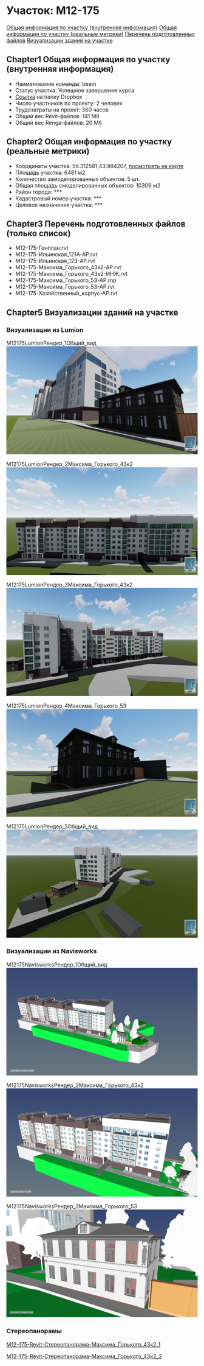 # Участок: M12-175

[Общая информация по участку (внутренняя информация)](#Chapter1)
[Общая информация по участку (реальные метрики)](#Chapter2)
[Перечень подготовленных файлов](#Chapter3)
[Визуализации зданий на участке](#Chapter5)

## <a id="test">Chapter1</a> Общая информация по участку (внутренняя информация)
+ Наименование команды: beam
+ Статус участка: Успешное завершение курса
+ [Ссылка](https://www.dropbox.com/sh/wvvgv1nw1iqred9/AADcIYWCuaoCZ5A_FbRIDqOUa/M12_175?dl=0) на папку Dropbox
+ Число участников по проекту: 2 человек
+ Трудозатраты на проект: 360 часов
+ Общий вес Revit-файлов: 141 Мб
+ Общий вес Renga-файлов: 20 Мб
## <a id="test">Chapter2</a> Общая информация по участку (реальные метрики)
+ Координаты участка: 56.312581,43.984207, [посмотреть на карте](yandex.ru/maps/47/nizhny-novgorod/?ll=56.312581%2C43.984207&z=19)
+ Площадь участка: 6481 м2
+ Количество замоделированных объектов: 5 шт.
+ Общая площадь смоделированных объектов: 10309 м2
+ Район города: *** 
+ Кадастровый номер участка: *** 
+ Целевое назначение участка: *** 
## <a id="test">Chapter3</a> Перечень подготовленных файлов (только список)
+ M12-175-Генплан.rvt
+ M12-175-Ильинская_121А-АР.rvt
+ M12-175-Ильинская_123-АР.rvt
+ M12-175-Максима_Горького_43к2-АР.rvt
+ M12-175-Максима_Горького_43к2-ИНЖ.rvt
+ M12-175-Максима_Горького_53-АР.rnp
+ M12-175-Максима_Горького_53-АР.rvt
+ M12-175-Хозяйственный_корпус-АР.rvt
## <a id="test">Chapter5</a> Визуализации зданий на участке
### Визуализации из Lumion
M12175LumionРендер_1Общий_вид
![M12-175-Lumion-Рендер_1-Общий_вид](/Images/M12_175/M12-175-Lumion-Рендер_1-Общий_вид_Compressed.jpg)

M12175LumionРендер_2Максима_Горького_43к2
![M12-175-Lumion-Рендер_2-Максима_Горького_43к2](/Images/M12_175/M12-175-Lumion-Рендер_2-Максима_Горького_43к2_Compressed.jpg)

M12175LumionРендер_3Максима_Горького_43к2
![M12-175-Lumion-Рендер_3-Максима_Горького_43к2](/Images/M12_175/M12-175-Lumion-Рендер_3-Максима_Горького_43к2_Compressed.jpg)

M12175LumionРендер_4Максима_Горького_53
![M12-175-Lumion-Рендер_4-Максима_Горького_53](/Images/M12_175/M12-175-Lumion-Рендер_4-Максима_Горького_53_Compressed.jpg)

M12175LumionРендер_5Общий_вид
![M12-175-Lumion-Рендер_5-Общий_вид](/Images/M12_175/M12-175-Lumion-Рендер_5-Общий_вид_Compressed.jpg)

### Визуализации из Navisworks
M12175NavisworksРендер_1Общий_вид
![M12-175-Navisworks-Рендер_1-Общий_вид](/Images/M12_175/M12-175-Navisworks-Рендер_1-Общий_вид_Compressed.jpg)

M12175NavisworksРендер_2Максима_Горького_43к2
![M12-175-Navisworks-Рендер_2-Максима_Горького_43к2](/Images/M12_175/M12-175-Navisworks-Рендер_2-Максима_Горького_43к2_Compressed.jpg)

M12175NavisworksРендер_3Максима_Горького_53
![M12-175-Navisworks-Рендер_3-Максима_Горького_53](/Images/M12_175/M12-175-Navisworks-Рендер_3-Максима_Горького_53_Compressed.jpg)

### Стереопанорамы
[M12-175-Revit-Стереопанорама-Максима_Горького_43к2_1](https://pano.autodesk.com/pano.html?url=jpgs/e5b76fe3-06c2-4c5a-8494-4a1f6ffea06c&version=2)

[M12-175-Revit-Стереопанорама-Максима_Горького_43к2_2](https://pano.autodesk.com/pano.html?url=jpgs/7c6ab1c9-81d4-4846-b562-9437561a873e&version=2)

